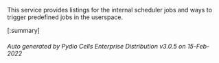 






This service provides listings for the internal scheduler jobs and ways to trigger predefined jobs in the userspace.

[:summary]

###### Auto generated by Pydio Cells Enterprise Distribution v3.0.5 on 15-Feb-2022
